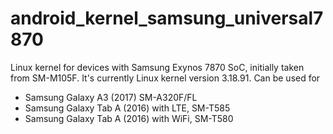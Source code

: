 # android_kernel_samsung_universal7870
Linux kernel for devices with Samsung Exynos 7870 SoC, initially taken from SM-M105F.
It's currently Linux kernel version 3.18.91.
Can be used for
* Samsung Galaxy A3 (2017) SM-A320F/FL
* Samsung Galaxy Tab A (2016) with LTE, SM-T585
* Samsung Galaxy Tab A (2016) with WiFi, SM-T580
